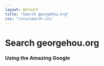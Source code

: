 ```yaml
---
layout: default
title: "Search georgehou.org"
css: "/css/search.css"
---
```


# Search georgehou.org

### Using the Amazing Google

<div id="google-custom-search">
<script>
  (function() {
    var cx = '002380864079702911100:ntw3czpukjk';
    var gcse = document.createElement('script');
    gcse.type = 'text/javascript';
    gcse.async = true;
    gcse.src = 'https://cse.google.com/cse.js?cx=' + cx;
    var s = document.getElementsByTagName('script')[0];
    s.parentNode.insertBefore(gcse, s);
  })();
</script>
<gcse:search></gcse:search>
</div>
